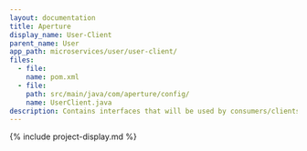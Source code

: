 ```yaml
---
layout: documentation
title: Aperture
display_name: User-Client
parent_name: User
app_path: microservices/user/user-client/
files:
  - file:
    name: pom.xml
  - file:
    path: src/main/java/com/aperture/config/
    name: UserClient.java
description: Contains interfaces that will be used by consumers/clients to interact with the provider.
---
```

{% include project-display.md %}